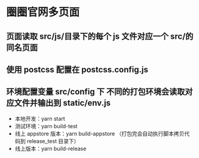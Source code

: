 # 圈圈官网多页面

## 页面读取 src/js/目录下的每个 js 文件对应一个 src/的同名页面

## 使用 postcss 配置在 postcss.config.js

## 环境配置变量 src/config 下 不同的打包环境会读取对应文件并输出到 static/env.js

- 本地开发：yarn start
- 测试环境：yarn build-test
- 线上 appstore 版本：yarn build-appstore （打包完会自动执行脚本拷贝代码到 release_test 目录下）
- 线上版本：yarn build-release
